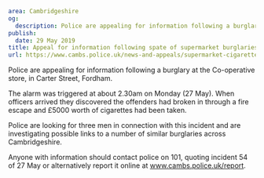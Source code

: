 ```yaml
area: Cambridgeshire
og:
  description: Police are appealing for information following a burglary at the Co-operative store, in Carter Street, Fordham.
publish:
  date: 29 May 2019
title: Appeal for information following spate of supermarket burglaries
url: https://www.cambs.police.uk/news-and-appeals/supermarket-cigarette-burglaries
```

Police are appealing for information following a burglary at the Co-operative store, in Carter Street, Fordham.

The alarm was triggered at about 2.30am on Monday (27 May). When officers arrived they discovered the offenders had broken in through a fire escape and £5000 worth of cigarettes had been taken.

Police are looking for three men in connection with this incident and are investigating possible links to a number of similar burglaries across Cambridgeshire.

Anyone with information should contact police on 101, quoting incident 54 of 27 May or alternatively report it online at www.cambs.police.uk/report.

